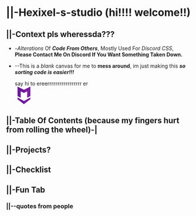 # ||-Hexixel-s-studio (hi!!!! welcome!!)
## ||-Context pls wheressda???
* -*Alterations* Of ***Code From Others***, Mostly Used For *Discord CSS*, **Please Contact Me On Discord If You Want Something Taken Down.**
* --This is a *blank* canvas for me to **mess around**, im just making this ***so sorting code is easier!!!***

   say hi to ereerrrrrrrrrrrrrrrrr er  
  ![alt text](https://github.com/adam-p/markdown-here/raw/master/src/common/images/icon48.png "Logo Title Text 1")  
## ||-Table Of Contents (because my fingers hurt from rolling the wheel)-|

## ||-Projects?
## ||-Checklist
## ||-Fun Tab
### ||--quotes from people

